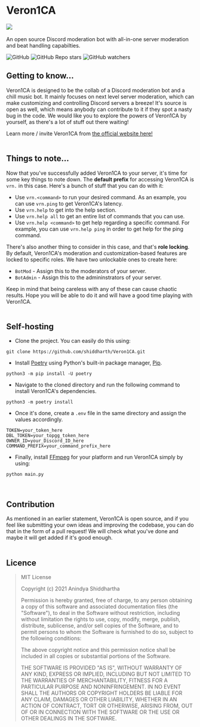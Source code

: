 # Veron1CA
<img src="https://i.imgur.com/oSyJaep.jpg"><br><br>
An open source Discord moderation bot with all-in-one server moderation and beat handling capabilties.

![GitHub](https://img.shields.io/github/license/shiddharth/Veron1CA?color=blue&style=for-the-badge)
![GitHub Repo stars](https://img.shields.io/github/stars/shiddharth/Veron1CA?color=blue&style=for-the-badge)
![GitHub watchers](https://img.shields.io/github/watchers/shiddharth/Veron1CA?color=blue&style=for-the-badge)

## Getting to know...
Veron1CA is designed to be the collab of a Discord moderation bot and a chill music bot. It mainly focuses on next level server moderation, which can make customizing and controlling Discord servers a breeze! It's source is open as well, which means anybody can contribute to it if they spot a nasty bug in the code. We would like you to explore the powers of Veron1CA by yourself, as there's a lot of stuff out there waiting!

Learn more / invite Veron1CA from [the official website here!](https://shiddharth.github.io/Veron1CA)
<br><br>

## Things to note...
Now that you've successfully added Veron1CA to your server, it's time for some key things to note down. The **default prefix** for accessing Veron1CA is `vrn.` in this case. Here's a bunch of stuff that you can do with it:
* Use `vrn.<command>` to run your desired command. As an example, you can use `vrn.ping` to get Veron1CA's latency.
* Use `vrn.help` to get into the help section.
* Use `vrn.help all` to get an entire list of commands that you can use.
* Use `vrn.help <command>` to get help regarding a specific command. For example, you can use `vrn.help ping` in order to get help for the ping command.

There's also another thing to consider in this case, and that's **role locking**. By default, Veron1CA's moderation and customization-based features are locked to specific roles. We have two unlockable ones to create here:
* `BotMod` - Assign this to the moderators of your server.
* `BotAdmin` - Assign this to the admininstrators of your server.

Keep in mind that being careless with any of these can cause chaotic results. Hope you will be able to do it and will have a good time playing with Veron1CA. 
<br><br>

## Self-hosting
* Clone the project. You can easily do this using:
```
git clone https://github.com/shiddharth/Veron1CA.git
```

* Install [Poetry](https://python-poetry.org/) using Python's built-in package manager, [Pip](https://pypi.org/project/pip/).
```
python3 -m pip install -U poetry
```

* Navigate to the cloned directory and run the following command to install Veron1CA's dependencies.
```
python3 -m poetry install
```

* Once it's done, create a `.env` file in the same directory and assign the values accordingly.
```
TOKEN=your_token_here
DBL_TOKEN=your_topgg_token_here
OWNER_ID=your_Discord_ID_here
COMMAND_PREFIX=your_command_prefix_here
```

* Finally, install [FFmpeg](https://ffmpeg.org/) for your platform and run Veron1CA simply by using:
```
python main.py
```
<br>

## Contribution
As mentioned in an earlier statement, Veron1CA is open source, and if you feel like submitting your own ideas and improving the codebase, you can do that in the form of a pull request! We will check what you've done and maybe it will get added if it's good enough.
<br><br>

## Licence
<blockquote>
MIT License

Copyright (c) 2021 Anindya Shiddhartha

Permission is hereby granted, free of charge, to any person obtaining a copy
of this software and associated documentation files (the "Software"), to deal
in the Software without restriction, including without limitation the rights
to use, copy, modify, merge, publish, distribute, sublicense, and/or sell
copies of the Software, and to permit persons to whom the Software is
furnished to do so, subject to the following conditions:

The above copyright notice and this permission notice shall be included in all
copies or substantial portions of the Software.

THE SOFTWARE IS PROVIDED "AS IS", WITHOUT WARRANTY OF ANY KIND, EXPRESS OR
IMPLIED, INCLUDING BUT NOT LIMITED TO THE WARRANTIES OF MERCHANTABILITY,
FITNESS FOR A PARTICULAR PURPOSE AND NONINFRINGEMENT. IN NO EVENT SHALL THE
AUTHORS OR COPYRIGHT HOLDERS BE LIABLE FOR ANY CLAIM, DAMAGES OR OTHER
LIABILITY, WHETHER IN AN ACTION OF CONTRACT, TORT OR OTHERWISE, ARISING FROM,
OUT OF OR IN CONNECTION WITH THE SOFTWARE OR THE USE OR OTHER DEALINGS IN THE
SOFTWARE.
</blockquote>

